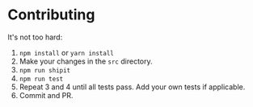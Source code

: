 # Contributing

It's not too hard:

1. `npm install` or `yarn install`
2. Make your changes in the `src` directory.
3. `npm run shipit`
4. `npm run test`
5. Repeat 3 and 4 until all tests pass. Add your own tests if applicable.
6. Commit and PR.
